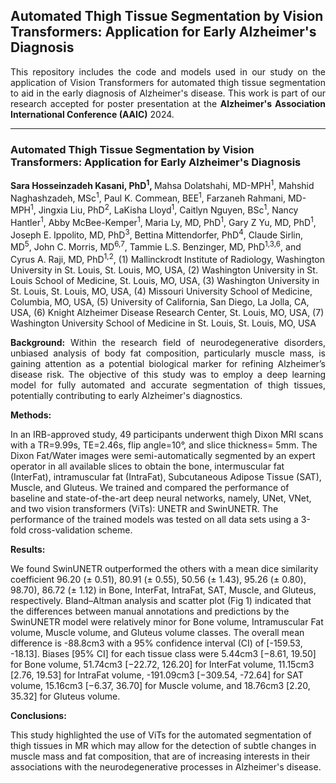 ## Automated Thigh Tissue Segmentation by Vision Transformers: Application for Early Alzheimer's Diagnosis
<p align="justify"> This repository includes the code and models used in our study on the application of Vision Transformers for automated thigh tissue segmentation to aid in the early diagnosis of Alzheimer's disease. This work is part of our research accepted for poster presentation at the <b> Alzheimer's Association International Conference (AAIC)</b> 2024. </p>

-----

### Automated Thigh Tissue Segmentation by Vision Transformers: Application for Early Alzheimer's Diagnosis

<p>

<b> Sara Hosseinzadeh Kasani, PhD</span><sup>1</sup>, </b>
Mahsa Dolatshahi, MD-MPH<sup>1</sup>,
Mahshid Naghashzadeh, MSc<sup>1</sup>, 
Paul K. Commean, BEE<sup>1</sup>, 
Farzaneh Rahmani, MD-MPH<sup>1</sup>,
Jingxia Liu, PhD<sup>2</sup>,
 LaKisha Lloyd<sup>1</sup>,
Caitlyn Nguyen, BSc<sup>1</sup>,
Nancy Hantler<sup>1</sup>,
Abby McBee-Kemper<sup>1</sup>,
Maria Ly, MD, PhD<sup>1</sup>,
Gary Z Yu, MD, PhD<sup>1</sup>,
 Joseph E. Ippolito, MD, PhD<sup>3</sup>,
Bettina Mittendorfer, PhD<sup>4</sup>,
Claude Sirlin, MD<sup>5</sup>,
John C. Morris, MD<sup>6,7</sup>,
Tammie L.S. Benzinger, MD, PhD<sup>1,3,6</sup>,
and Cyrus A. Raji, MD, PhD<sup>1,2</sup>,
(1) Mallinckrodt Institute of Radiology, Washington University in St. Louis, St. Louis, MO, USA, (2) Washington University in St. Louis School of Medicine, St. Louis, MO, USA, (3) Washington University in St. Louis, St. Louis, MO, USA, (4) Missouri University School of Medicine, Columbia, MO, USA, (5) University of California, San Diego, La Jolla, CA, USA, (6) Knight Alzheimer Disease Research Center, St. Louis, MO, USA, (7) Washington University School of Medicine in St. Louis, St. Louis, MO, USA</p>

<p align="justify"><b>Background:</b>
Within the research field of neurodegenerative disorders, unbiased analysis of body fat composition, particularly muscle mass, is gaining attention as a potential biological marker for refining Alzheimer’s disease risk. The objective of this study was to employ a deep learning model for fully automated and accurate segmentation of thigh tissues, potentially contributing to early Alzheimer's diagnostics. </p>

<p align="justify"><b>Methods:</b>
<p> In an IRB-approved study, 49 participants underwent thigh Dixon MRI scans with a TR=9.99s, TE=2.46s, flip angle=10°, and slice thickness= 5mm. The Dixon Fat/Water images were semi-automatically segmented by an expert operator in all available slices to obtain the bone, intermuscular fat (InterFat), intramuscular fat (IntraFat), Subcutaneous Adipose Tissue (SAT), Muscle, and Gluteus. We trained and compared the performance of baseline and state-of-the-art deep neural networks, namely, UNet, VNet, and two vision transformers (ViTs): UNETR and SwinUNETR. The performance of the trained models was tested on all data sets using a 3-fold cross-validation scheme.</p>

<p align="justify"><b>Results:</b>
<p>We found SwinUNETR outperformed the others with a mean dice similarity coefficient 96.20 (± 0.51), 80.91 (± 0.55), 50.56 (± 1.43), 95.26 (± 0.80), 98.70), 86.72 (± 1.12) in Bone, InterFat, IntraFat, SAT, Muscle, and Gluteus, respectively. Bland–Altman analysis and scatter plot (Fig 1) indicated that the differences between manual annotations and predictions by the SwinUNETR model were relatively minor for Bone volume, Intramuscular Fat volume, Muscle volume, and Gluteus volume classes. The overall mean difference is -88.8cm3 with a 95% confidence interval (CI) of [-159.53, -18.13]. Biases [95% CI] for each tissue class were 5.44cm3 [−8.61, 19.50] for Bone volume, 51.74cm3 [−22.72, 126.20] for InterFat volume, 11.15cm3 [2.76, 19.53] for IntraFat volume, -191.09cm3 [−309.54, -72.64] for SAT volume, 15.16cm3 [−6.37, 36.70] for Muscle volume, and 18.76cm3 [2.20, 35.32] for Gluteus volume. </p>

<p align="justify"><b>Conclusions:</b>
<p>This study highlighted the use of ViTs for the automated segmentation of thigh tissues in MR which may allow for the detection of subtle changes in muscle mass and fat composition, that are of increasing interests in their associations with the neurodegenerative processes in Alzheimer's disease.</p>
